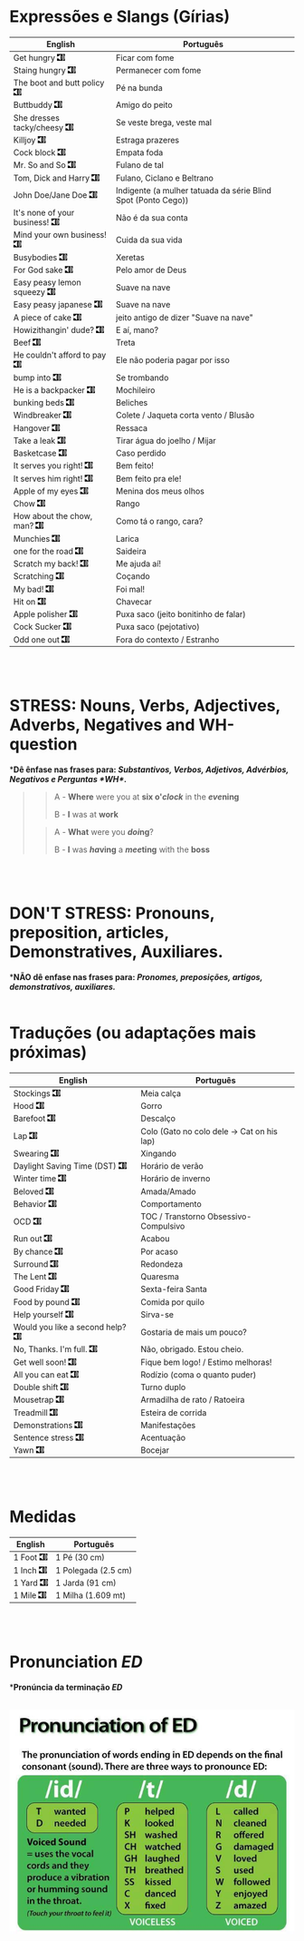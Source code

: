 # Expressões e Slangs (Gírias)

| English  | Português |
| -------- | ------- |
| Get hungry [![Ouvir](./img/speaker.png)](https://translate.google.com/?sl=en&tl=pt&text=Get%20hungry&op=translate "Ouvir") | Ficar com fome |
| Staing hungry [![Ouvir](./img/speaker.png)](https://translate.google.com/?sl=en&tl=pt&text=Stay%20hungry&op=translate "Ouvir") | Permanecer com fome |
| The boot and butt policy [![Ouvir](./img/speaker.png)](https://translate.google.com/?sl=en&tl=pt&text=The%20boot%20and%20butt%20policy&op=translate "Ouvir") | Pé na bunda |
| Buttbuddy [![Ouvir](./img/speaker.png)](https://translate.google.com/?sl=en&tl=pt&text=Buttbuddy&op=translate "Ouvir") | Amigo do peito |
| She dresses tacky/cheesy [![Ouvir](./img/speaker.png)](https://translate.google.com/?sl=en&tl=pt&text=She%20dresses%20tacky/cheesy&op=translate "Ouvir") | Se veste brega, veste mal |
| Killjoy [![Ouvir](./img/speaker.png)](https://translate.google.com/?sl=en&tl=pt&text=Killjoy&op=translate "Ouvir") | Estraga prazeres |
| Cock block [![Ouvir](./img/speaker.png)](https://translate.google.com/?sl=en&tl=pt&text=Cock%20block&op=translate "Ouvir") | Empata foda |
| Mr. So and So [![Ouvir](./img/speaker.png)](https://translate.google.com/?sl=en&tl=pt&text=Mr.%20So%20and%20So&op=translate "Ouvir") | Fulano de tal |
| Tom, Dick and Harry [![Ouvir](./img/speaker.png)](https://translate.google.com/?sl=en&tl=pt&text=Tom,%20Dick%20and%20Harry&op=translate "Ouvir") | Fulano, Ciclano e Beltrano |
| John Doe/Jane Doe [![Ouvir](./img/speaker.png)](https://translate.google.com/?sl=en&tl=pt&text=John%20Doe/Jane%20Doe&op=translate "Ouvir") | Indigente (a mulher tatuada da série Blind Spot (Ponto Cego)) |
| It's none of your business! [![Ouvir](./img/speaker.png)](https://translate.google.com/?sl=en&tl=pt&text=It's%20none%20of%20your%20business!&op=translate "Ouvir") | Não é da sua conta |
| Mind your own business! [![Ouvir](./img/speaker.png)](https://translate.google.com/?sl=en&tl=pt&text=Mind%20your%20own%20business!&op=translate "Ouvir") | Cuida da sua vida |
| Busybodies [![Ouvir](./img/speaker.png)](https://translate.google.com/?sl=en&tl=pt&text=Busybodies&op=translate "Ouvir") | Xeretas |
| For God sake [![Ouvir](./img/speaker.png)](https://translate.google.com/?sl=en&tl=pt&text=For%20God%20sake&op=translate "Ouvir") | Pelo amor de Deus |
| Easy peasy lemon squeezy [![Ouvir](./img/speaker.png)](https://translate.google.com/?sl=en&tl=pt&text=Easy%20peasy%20lemon%20squeezy&op=translate "Ouvir") | Suave na nave |
| Easy peasy japanese [![Ouvir](./img/speaker.png)](https://translate.google.com/?sl=en&tl=pt&text=Easy%20peasy%20japanese&op=translate "Ouvir") | Suave na nave |
| A piece of cake [![Ouvir](./img/speaker.png)](https://translate.google.com/?sl=en&tl=pt&text=A%20piece%20of%20cake&op=translate "Ouvir") | jeito antigo de dizer "Suave na nave" |
| Howizithangin' dude? [![Ouvir](./img/speaker.png)](https://translate.google.com/?sl=en&tl=pt&text=Howizithangin'%20dude?&op=translate "Ouvir") | E aí, mano? |
| Beef [![Ouvir](./img/speaker.png)](https://translate.google.com/?sl=en&tl=pt&text=Beef&op=translate "Ouvir") | Treta |
| He couldn't afford to pay [![Ouvir](./img/speaker.png)](https://translate.google.com/?sl=en&tl=pt&text=He%20couldn't%20afford%20to%20pay&op=translate "Ouvir") | Ele não poderia pagar por isso |
| bump into [![Ouvir](./img/speaker.png)](https://translate.google.com/?sl=en&tl=pt&text=bump%20into&op=translate "Ouvir") | Se trombando |
| He is a backpacker [![Ouvir](./img/speaker.png)](https://translate.google.com/?sl=en&tl=pt&text=He%20is%20a%20backpacker&op=translate "Ouvir") | Mochileiro |
| bunking beds [![Ouvir](./img/speaker.png)](https://translate.google.com/?sl=en&tl=pt&text=bunking%20beds&op=translate "Ouvir") | Beliches |
| Windbreaker [![Ouvir](./img/speaker.png)](https://translate.google.com/?sl=en&tl=pt&text=Windbreaker&op=translate "Ouvir") | Colete / Jaqueta corta vento / Blusão |
| Hangover [![Ouvir](./img/speaker.png)](https://translate.google.com/?sl=en&tl=pt&text=Hangover&op=translate "Ouvir") | Ressaca |
| Take a leak [![Ouvir](./img/speaker.png)](https://translate.google.com/?sl=en&tl=pt&text=Take%20a%20leak&op=translate "Ouvir") | Tirar água do joelho / Mijar |
| Basketcase [![Ouvir](./img/speaker.png)](https://translate.google.com/?sl=en&tl=pt&text=Basketcase&op=translate "Ouvir") | Caso perdido |
| It serves you right! [![Ouvir](./img/speaker.png)](https://translate.google.com/?sl=en&tl=pt&text=It%20serves%20you%20right!&op=translate "Ouvir") | Bem feito! |
| It serves him right! [![Ouvir](./img/speaker.png)](https://translate.google.com/?sl=en&tl=pt&text=It%20serves%20him%20right!&op=translate "Ouvir") | Bem feito pra ele! |
| Apple of my eyes [![Ouvir](./img/speaker.png)](https://translate.google.com/?sl=en&tl=pt&text=Apple%20of%20my%20eyes&op=translate "Ouvir") | Menina dos meus olhos |
| Chow [![Ouvir](./img/speaker.png)](https://translate.google.com/?sl=en&tl=pt&text=Chow&op=translate "Ouvir") | Rango |
| How about the chow, man? [![Ouvir](./img/speaker.png)](https://translate.google.com/?sl=en&tl=pt&text=How%20about%20the%20chow,%20man?&op=translate "Ouvir") | Como tá o rango, cara? |
| Munchies [![Ouvir](./img/speaker.png)](https://translate.google.com/?sl=en&tl=pt&text=Munchies&op=translate "Ouvir") | Larica |
| one for the road [![Ouvir](./img/speaker.png)](https://translate.google.com/?sl=en&tl=pt&text=one%20for%20the%20road&op=translate "Ouvir") | Saideira |
| Scratch my back! [![Ouvir](./img/speaker.png)](https://translate.google.com/?sl=en&tl=pt&text=Scratch%20my%20back!&op=translate "Ouvir") | Me ajuda aí! |
| Scratching [![Ouvir](./img/speaker.png)](https://translate.google.com/?sl=en&tl=pt&text=Scratching&op=translate "Ouvir") | Coçando |
| My bad! [![Ouvir](./img/speaker.png)](https://translate.google.com/?sl=en&tl=pt&text=My%20bad!&op=translate "Ouvir") | Foi mal! |
| Hit on [![Ouvir](./img/speaker.png)](https://translate.google.com/?sl=en&tl=pt&text=Hit%20on&op=translate "Ouvir") | Chavecar |
| Apple polisher [![Ouvir](./img/speaker.png)](https://translate.google.com/?sl=en&tl=pt&text=Apple%20polisher&op=translate "Ouvir") | Puxa saco (jeito bonitinho de falar) |
| Cock Sucker [![Ouvir](./img/speaker.png)](https://translate.google.com/?sl=en&tl=pt&text=Cock%20Sucker&op=translate "Ouvir") | Puxa saco (pejotativo) |
| Odd one out [![Ouvir](./img/speaker.png)](https://translate.google.com/?sl=en&tl=pt&text=Odd%20one%20out&op=translate "Ouvir") | Fora do contexto / Estranho |

<br/><br/>

# STRESS: Nouns, Verbs, Adjectives, Adverbs, Negatives and WH-question
\***Dê ênfase nas frases para: *Substantivos, Verbos, Adjetivos, Advérbios, Negativos e Perguntas \*WH\*.***
>> A - **Where** were you at **six o'*clock*** in the ***eve*ning**
>> 
>> B - **I** was at **work**
> 
>> A - **What** were you ***doi*ng**?
>>
>> B - **I** was ***ha*ving** a ***mee*ting** with the **boss**

<br/><br/>

# DON'T STRESS: Pronouns, preposition, articles, Demonstratives, Auxiliares.
\***NÃO dê enfase nas frases para: *Pronomes, preposições, artigos, demonstrativos, auxiliares.***
<br/><br/>

# Traduções (ou adaptações mais próximas)

| English  | Português |
| -------- | -------  |
| Stockings [![Ouvir](./img/speaker.png)](https://translate.google.com/?sl=en&tl=pt&text=Stockings&op=translate "Ouvir") | Meia calça |
| Hood [![Ouvir](./img/speaker.png)](https://translate.google.com/?sl=en&tl=pt&text=Hood&op=translate "Ouvir") | Gorro |
| Barefoot [![Ouvir](./img/speaker.png)](https://translate.google.com/?sl=en&tl=pt&text=Barefoot&op=translate "Ouvir") | Descalço |
| Lap [![Ouvir](./img/speaker.png)](https://translate.google.com/?sl=en&tl=pt&text=Lap&op=translate "Ouvir") | Colo (Gato no colo dele -> Cat on his lap) |
| Swearing [![Ouvir](./img/speaker.png)](https://translate.google.com/?sl=en&tl=pt&text=Swearing&op=translate "Ouvir") | Xingando |
| Daylight Saving Time (DST) [![Ouvir](./img/speaker.png)](https://translate.google.com/?sl=en&tl=pt&text=Daylight%20Saving%20Time%20(DST)&op=translate "Ouvir") | Horário de verão |
| Winter time [![Ouvir](./img/speaker.png)](https://translate.google.com/?sl=en&tl=pt&text=Winter%20time&op=translate "Ouvir") | Horário de inverno |
| Beloved [![Ouvir](./img/speaker.png)](https://translate.google.com/?sl=en&tl=pt&text=Beloved&op=translate "Ouvir") | Amada/Amado |
| Behavior [![Ouvir](./img/speaker.png)](https://translate.google.com/?sl=en&tl=pt&text=Behavior&op=translate "Ouvir") | Comportamento |
| OCD [![Ouvir](./img/speaker.png)](https://translate.google.com/?sl=en&tl=pt&text=OCD&op=translate "Ouvir") | TOC / Transtorno Obsessivo-Compulsivo |
| Run out [![Ouvir](./img/speaker.png)](https://translate.google.com/?sl=en&tl=pt&text=Run%20out&op=translate "Ouvir") | Acabou |
| By chance [![Ouvir](./img/speaker.png)](https://translate.google.com/?sl=en&tl=pt&text=By%20chance&op=translate "Ouvir") | Por acaso |
| Surround [![Ouvir](./img/speaker.png)](https://translate.google.com/?sl=en&tl=pt&text=Surround&op=translate "Ouvir") | Redondeza |
| The Lent [![Ouvir](./img/speaker.png)](https://translate.google.com/?sl=en&tl=pt&text=The%20Lent&op=translate "Ouvir") | Quaresma |
| Good Friday [![Ouvir](./img/speaker.png)](https://translate.google.com/?sl=en&tl=pt&text=Good%20Friday&op=translate "Ouvir") | Sexta-feira Santa |
| Food by pound [![Ouvir](./img/speaker.png)](https://translate.google.com/?sl=en&tl=pt&text=Food%20by%20pound&op=translate "Ouvir") | Comida por quilo |
| Help yourself [![Ouvir](./img/speaker.png)](https://translate.google.com/?sl=en&tl=pt&text=Help%20yourself&op=translate "Ouvir") | Sirva-se |
| Would you like a second help? [![Ouvir](./img/speaker.png)](https://translate.google.com/?sl=en&tl=pt&text=Would%20you%20like%20a%20second%20help?&op=translate "Ouvir") | Gostaria de mais um pouco? |
| No, Thanks. I'm full. [![Ouvir](./img/speaker.png)](https://translate.google.com/?sl=en&tl=pt&text=No,%20Thanks.%20I'm%20full.&op=translate "Ouvir") | Não, obrigado. Estou cheio. |
| Get well soon! [![Ouvir](./img/speaker.png)](https://translate.google.com/?sl=en&tl=pt&text=Get%20well%20soon!&op=translate "Ouvir") | Fique bem logo! / Estimo melhoras! |
| All you can eat [![Ouvir](./img/speaker.png)](https://translate.google.com/?sl=en&tl=pt&text=All%20you%20can%20eat&op=translate "Ouvir") | Rodízio (coma o quanto puder) |
| Double shift [![Ouvir](./img/speaker.png)](https://translate.google.com/?sl=en&tl=pt&text=Double%20shift&op=translate "Ouvir") | Turno duplo |
| Mousetrap [![Ouvir](./img/speaker.png)](https://translate.google.com/?sl=en&tl=pt&text=Mousetrap&op=translate "Ouvir") | Armadilha de rato / Ratoeira |
| Treadmill [![Ouvir](./img/speaker.png)](https://translate.google.com/?sl=en&tl=pt&text=Treadmill&op=translate "Ouvir") | Esteira de corrida |
| Demonstrations [![Ouvir](./img/speaker.png)](https://translate.google.com/?sl=en&tl=pt&text=Demonstrations&op=translate "Ouvir") | Manifestações |
| Sentence stress [![Ouvir](./img/speaker.png)](https://translate.google.com/?sl=en&tl=pt&text=Sentence%20stress&op=translate "Ouvir") | Acentuação |
| Yawn [![Ouvir](./img/speaker.png)](https://translate.google.com/?sl=en&tl=pt&text=Yawn&op=translate "Ouvir") | Bocejar |

<br/><br/>

# Medidas

| English  | Português |
| -------- | -------  |
| 1 Foot [![Ouvir](./img/speaker.png)](https://translate.google.com/?sl=en&tl=pt&text=1%20Foot&op=translate) | 1 Pé (30 cm) |
| 1 Inch [![Ouvir](./img/speaker.png)](https://translate.google.com/?sl=en&tl=pt&text=1%20Inch&op=translate) | 1 Polegada (2.5 cm) |
| 1 Yard [![Ouvir](./img/speaker.png)](https://translate.google.com/?sl=en&tl=pt&text=1%20Yard&op=translate) | 1 Jarda (91 cm) |
| 1 Mile [![Ouvir](./img/speaker.png)](https://translate.google.com/?sl=en&tl=pt&text=1%20Mile&op=translate) | 1 Milha (1.609 mt) |

<br/><br/>

# Pronunciation *ED*
\***Pronúncia da terminação *ED***
<br/><br/>

![Pronunciation ED](./img/pronunciation%20ED.jpg)

